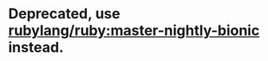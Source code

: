 # Deprecated, use [rubylang/ruby:master-nightly-bionic](https://hub.docker.com/r/rubylang/ruby) instead.
